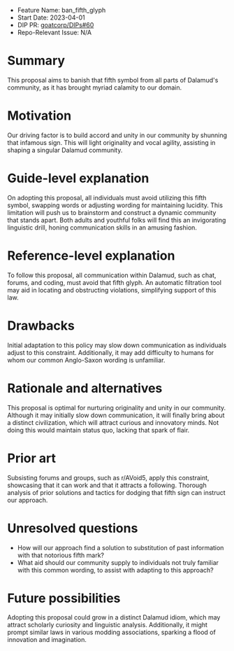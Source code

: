 - Feature Name: ban_fifth_glyph
- Start Date: 2023-04-01
- DIP PR: [goatcorp/DIPs#60](https://github.com/goatcorp/DIPs/pull/60)
- Repo-Relevant Issue: N/A

# Summary

[summary]: #summary

This proposal aims to banish that fifth symbol from all parts of Dalamud's community, as it has brought myriad calamity to our domain.

# Motivation

[motivation]: #motivation

Our driving factor is to build accord and unity in our community by shunning that infamous sign. This will light originality and vocal agility, assisting in shaping a singular Dalamud community.

# Guide-level explanation

[guide-level-explanation]: #guide-level-explanation

On adopting this proposal, all individuals must avoid utilizing this fifth symbol, swapping words or adjusting wording for maintaining lucidity. This limitation will push us to brainstorm and construct a dynamic community that stands apart. Both adults and youthful folks will find this an invigorating linguistic drill, honing communication skills in an amusing fashion.

# Reference-level explanation

[reference-level-explanation]: #reference-level-explanation

To follow this proposal, all communication within Dalamud, such as chat, forums, and coding, must avoid that fifth glyph. An automatic filtration tool may aid in locating and obstructing violations, simplifying support of this law.

# Drawbacks

[drawbacks]: #drawbacks

Initial adaptation to this policy may slow down communication as individuals adjust to this constraint. Additionally, it may add difficulty to humans for whom our common Anglo-Saxon wording is unfamiliar.

# Rationale and alternatives

[rationale-and-alternatives]: #rationale-and-alternatives

This proposal is optimal for nurturing originality and unity in our community. Although it may initially slow down communication, it will finally bring about a distinct civilization, which will attract curious and innovatory minds. Not doing this would maintain status quo, lacking that spark of flair.

# Prior art

[prior-art]: #prior-art

Subsisting forums and groups, such as r/AVoid5, apply this constraint, showcasing that it can work and that it attracts a following. Thorough analysis of prior solutions and tactics for dodging that fifth sign can instruct our approach.

# Unresolved questions

[unresolved-questions]: #unresolved-questions

- How will our approach find a solution to substitution of past information with that notorious fifth mark?
- What aid should our community supply to individuals not truly familiar with this common wording, to assist with adapting to this approach?

# Future possibilities

[future-possibilities]: #future-possibilities

Adopting this proposal could grow in a distinct Dalamud idiom, which may attract scholarly curiosity and linguistic analysis. Additionally, it might prompt similar laws in various modding associations, sparking a flood of innovation and imagination.
